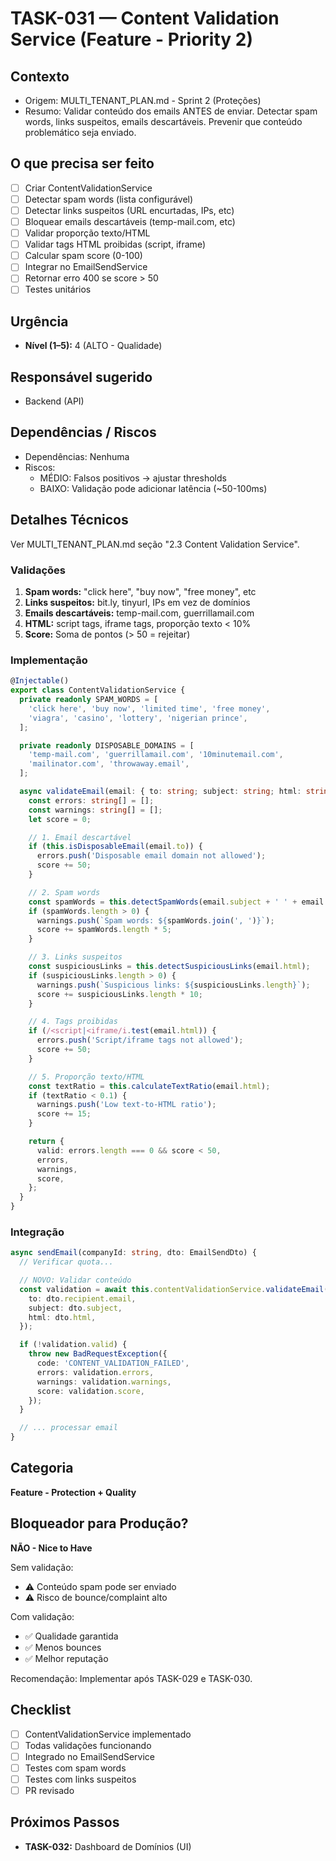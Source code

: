 # TASK-031 — Content Validation Service (Feature - Priority 2)

## Contexto
- Origem: MULTI_TENANT_PLAN.md - Sprint 2 (Proteções)
- Resumo: Validar conteúdo dos emails ANTES de enviar. Detectar spam words, links suspeitos, emails descartáveis. Prevenir que conteúdo problemático seja enviado.

## O que precisa ser feito
- [ ] Criar ContentValidationService
- [ ] Detectar spam words (lista configurável)
- [ ] Detectar links suspeitos (URL encurtadas, IPs, etc)
- [ ] Bloquear emails descartáveis (temp-mail.com, etc)
- [ ] Validar proporção texto/HTML
- [ ] Validar tags HTML proibidas (script, iframe)
- [ ] Calcular spam score (0-100)
- [ ] Integrar no EmailSendService
- [ ] Retornar erro 400 se score > 50
- [ ] Testes unitários

## Urgência
- **Nível (1–5):** 4 (ALTO - Qualidade)

## Responsável sugerido
- Backend (API)

## Dependências / Riscos
- Dependências: Nenhuma
- Riscos:
  - MÉDIO: Falsos positivos → ajustar thresholds
  - BAIXO: Validação pode adicionar latência (~50-100ms)

## Detalhes Técnicos

Ver MULTI_TENANT_PLAN.md seção "2.3 Content Validation Service".

### Validações

1. **Spam words:** "click here", "buy now", "free money", etc
2. **Links suspeitos:** bit.ly, tinyurl, IPs em vez de domínios
3. **Emails descartáveis:** temp-mail.com, guerrillamail.com
4. **HTML:** script tags, iframe tags, proporção texto < 10%
5. **Score:** Soma de pontos (> 50 = rejeitar)

### Implementação

```typescript
@Injectable()
export class ContentValidationService {
  private readonly SPAM_WORDS = [
    'click here', 'buy now', 'limited time', 'free money',
    'viagra', 'casino', 'lottery', 'nigerian prince',
  ];

  private readonly DISPOSABLE_DOMAINS = [
    'temp-mail.com', 'guerrillamail.com', '10minutemail.com',
    'mailinator.com', 'throwaway.email',
  ];

  async validateEmail(email: { to: string; subject: string; html: string }) {
    const errors: string[] = [];
    const warnings: string[] = [];
    let score = 0;

    // 1. Email descartável
    if (this.isDisposableEmail(email.to)) {
      errors.push('Disposable email domain not allowed');
      score += 50;
    }

    // 2. Spam words
    const spamWords = this.detectSpamWords(email.subject + ' ' + email.html);
    if (spamWords.length > 0) {
      warnings.push(`Spam words: ${spamWords.join(', ')}`);
      score += spamWords.length * 5;
    }

    // 3. Links suspeitos
    const suspiciousLinks = this.detectSuspiciousLinks(email.html);
    if (suspiciousLinks.length > 0) {
      warnings.push(`Suspicious links: ${suspiciousLinks.length}`);
      score += suspiciousLinks.length * 10;
    }

    // 4. Tags proibidas
    if (/<script|<iframe/i.test(email.html)) {
      errors.push('Script/iframe tags not allowed');
      score += 50;
    }

    // 5. Proporção texto/HTML
    const textRatio = this.calculateTextRatio(email.html);
    if (textRatio < 0.1) {
      warnings.push('Low text-to-HTML ratio');
      score += 15;
    }

    return {
      valid: errors.length === 0 && score < 50,
      errors,
      warnings,
      score,
    };
  }
}
```

### Integração

```typescript
async sendEmail(companyId: string, dto: EmailSendDto) {
  // Verificar quota...

  // NOVO: Validar conteúdo
  const validation = await this.contentValidationService.validateEmail({
    to: dto.recipient.email,
    subject: dto.subject,
    html: dto.html,
  });

  if (!validation.valid) {
    throw new BadRequestException({
      code: 'CONTENT_VALIDATION_FAILED',
      errors: validation.errors,
      warnings: validation.warnings,
      score: validation.score,
    });
  }

  // ... processar email
}
```

## Categoria
**Feature - Protection + Quality**

## Bloqueador para Produção?
**NÃO - Nice to Have**

Sem validação:
- ⚠️ Conteúdo spam pode ser enviado
- ⚠️ Risco de bounce/complaint alto

Com validação:
- ✅ Qualidade garantida
- ✅ Menos bounces
- ✅ Melhor reputação

Recomendação: Implementar após TASK-029 e TASK-030.

## Checklist

- [ ] ContentValidationService implementado
- [ ] Todas validações funcionando
- [ ] Integrado no EmailSendService
- [ ] Testes com spam words
- [ ] Testes com links suspeitos
- [ ] PR revisado

## Próximos Passos

- **TASK-032:** Dashboard de Domínios (UI)
